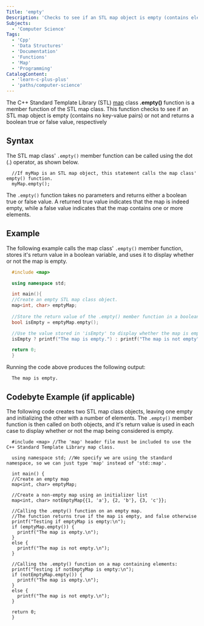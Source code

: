 ```yaml
---
Title: 'empty'
Description: 'Checks to see if an STL map object is empty (contains elements) or not and returns a boolean true or false value, respectively'
Subjects: 
  - 'Computer Science'
Tags:
  - 'Cpp'
  - 'Data Structures'
  - 'Documentation'
  - 'Functions'
  - 'Map'
  - 'Programming'
CatalogContent:
  - 'learn-c-plus-plus'
  - 'paths/computer-science'
---
```


The C++ Standard Template Library (STL) [map](https://www.codecademy.com/resources/docs/cpp/maps) class **.empty()** function is a member function of the STL map class. This function checks to see if an STL map object is empty (contains no key-value pairs) or not and returns a boolean true or false value, respectively

## Syntax

The STL map class' `.empty()` member function can be called using the dot (.) operator, as shown below.

```pseudo
  //If myMap is an STL map object, this statement calls the map class' empty() function.
  myMap.empty();
```

The `.empty()` function takes no parameters and returns either a boolean true or false value. A returned true value indicates that the map is indeed empty, while a false value indicates that the map contains one or more elements.

## Example

The following example calls the map class' `.empty()` member function, stores it's return value in a boolean variable, and uses it to display whether or not the map is empty.

```cpp
  #include <map>

  using namespace std;

  int main(){
  //Create an empty STL map class object.
  map<int, char> emptyMap;
  
  //Store the return value of the .empty() member function in a boolean variable, 'isEmpty'.
  bool isEmpty = emptyMap.empty();

  //Use the value stored in 'isEmpty' to display whether the map is empty or not.
  isEmpty ? printf("The map is empty.") : printf("The map is not empty");

  return 0;
  }
```

Running the code above produces the following output:

```shell
  The map is empty.
```

## Codebyte Example (if applicable)

The following code creates two STL map class objects, leaving one empty and initializing the other with a number of elements. The `.empty()` member function is then called on both objects, and it's return value is used in each case to display whether or not the map being considered is empty.

```codebyte/cpp
  #include <map> //The 'map' header file must be included to use the C++ Standard Template Library map class.

  using namespace std; //We specify we are using the standard namespace, so we can just type 'map' instead of 'std::map'.

  int main() {
  //Create an empty map
  map<int, char> emptyMap;

  //Create a non-empty map using an initializer list
  map<int, char> notEmptyMap{{1, 'a'}, {2, 'b'}, {3, 'c'}};

  //Calling the .empty() function on an empty map.
  //The function returns true if the map is empty, and false otherwise
  printf("Testing if emptyMap is empty:\n");
  if (emptyMap.empty()) {
    printf("The map is empty.\n");
  }
  else {
    printf("The map is not empty.\n");
  }

  //Calling the .empty() function on a map containing elements:
  printf("Testing if notEmptyMap is empty:\n");
  if (notEmptyMap.empty()) {
    printf("The map is empty.\n");
  }
  else {
    printf("The map is not empty.\n");
  }

  return 0;
  }
```
